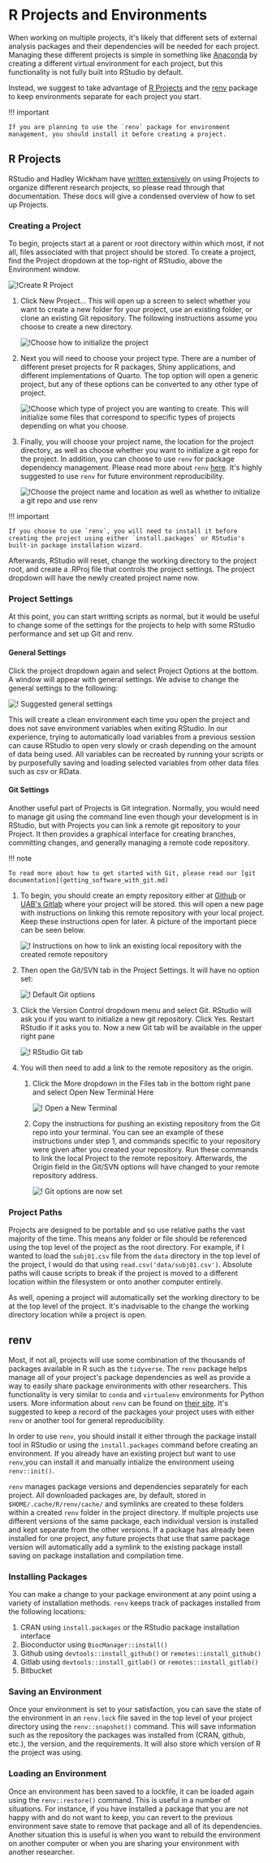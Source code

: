 # R Projects and Environments

When working on multiple projects, it's likely that different sets of external analysis packages and their dependencies will be needed for each project. Managing these different projects is simple in something like [Anaconda](using_anaconda.md) by creating a different virtual environment for each project, but this functionality is not fully built into RStudio by default.

Instead, we suggest to take advantage of [R Projects](https://support.rstudio.com/hc/en-us/articles/200526207-Using-RStudio-Projects) and the [renv](https://rstudio.github.io/renv/articles/renv.html) package to keep environments separate for each project you start.

<!-- markdownlint-disable MD046 -->
!!! important

    If you are planning to use the `renv` package for environment management, you should install it before creating a project.
<!-- markdownlint-enable MD046 -->

## R Projects

RStudio and Hadley Wickham have [written extensively](https://r4ds.had.co.nz/workflow-projects.html) on using Projects to organize different research projects, so please read through that documentation. These docs will give a condensed overview of how to set up Projects.

### Creating a Project

To begin, projects start at a parent or root directory within which most, if not all, files associated with that project should be stored. To create a project, find the Project dropdown at the top-right of RStudio, above the Environment window.

![!Create R Project](images/r_create_project.png)

1. Click New Project... This will open up a screen to select whether you want to create a new folder for your project, use an existing folder, or clone an existing Git repository. The following instructions assume you choose to create a new directory.

    ![!Choose how to initialize the project](images/r_project_wizard.png)

2. Next you will need to choose your project type. There are a number of different preset projects for R packages, Shiny applications, and different implementations of Quarto. The top option will open a generic project, but any of these options can be converted to any other type of project.

    ![!Choose which type of project you are wanting to create. This will initialize some files that correspond to specific types of projects depending on what you choose.](images/r_project_type.png)

3. Finally, you will choose your project name, the location for the project directory, as well as choose whether you want to initialize a git repo for the project. In addition, you can choose to use `renv` for package dependency management. Please read more about `renv` [here](#renv). It's highly suggested to use `renv` for future environment reproducibility.

    ![!Choose the project name and location as well as whether to initialize a git repo and use renv](images/r_name_project.png)

<!-- markdownlint-disable MD046 -->
!!! important

    If you choose to use `renv`, you will need to install it before creating the project using either `install.packages` or RStudio's built-in package installation wizard.
<!-- markdownlint-enable MD046 -->

Afterwards, RStudio will reset, change the working directory to the project root, and create a .RProj file that controls the project settings. The project dropdown will have the newly created project name now.

### Project Settings

At this point, you can start writting scripts as normal, but it would be useful to change some of the settings for the projects to help with some RStudio performance and set up Git and renv.

#### General Settings

Click the project dropdown again and select Project Options at the bottom. A window will appear with general settings. We advise to change the general settings to the following:

![! Suggested general settings](images/r_project_general_settings.png)

This will create a clean environment each time you open the project and does not save environment variables when exiting RStudio. In our experience, trying to automatically load variables from a previous session can cause RStudio to open very slowly or crash depending on the amount of data being used. All variables can be recreated by running your scripts or by purposefully saving and loading selected variables from other data files such as csv or RData.

#### Git Settings

Another useful part of Projects is Git integration. Normally, you would need to manage git using the command line even though your development is in RStudio, but with Projects you can link a remote git repository to your Project. It then provides a graphical interface for creating branches, committing changes, and generally managing a remote code repository.

<!-- markdownlint-disable MD046 -->
!!! note

    To read more about how to get started with Git, please read our [git documentation](getting_software_with_git.md)
<!-- markdownlint-enable MD046 -->

1. To begin, you should create an empty repository either at [Github](https://github.com/) or [UAB's Gitlab](https://gitlab.rc.uab.edu/users/sign_in) where your project will be stored. this will open a new page with instructions on linking this remote repository with your local project. Keep these instructions open for later. A picture of the important piece can be seen below.

    ![! Instructions on how to link an existing local repository with the created remote repository](images/r_push_existing_repo_instructions.png)

2. Then open the Git/SVN tab in the Project Settings. It will have no option set:

    ![! Default Git options](images/r_git_options_1.png)

3. Click the Version Control dropdown menu and select Git. RStudio will ask you if you want to initialize a new git repository. Click Yes. Restart RStudio if it asks you to. Now a new Git tab will be available in the upper right pane

    ![! RStudio Git tab](images/r_git_pane.png)

4. You will then need to add a link to the remote repository as the origin.
    1. Click the More dropdown in the Files tab in the bottom right pane and select Open New Terminal Here

        ![! Open a New Terminal](images/r_open_terminal.png)

    2. Copy the instructions for pushing an existing repository from the Git repo into your terminal. You can see an example of these instructions under step 1, and commands specific to your repository were given after you created your repository. Run these commands to link the local Project to the remote repository. Afterwards, the Origin field in the Git/SVN options will have changed to your remote repository address.

        ![! Git options are now set](images/r_git_options_2.png)

### Project Paths

Projects are designed to be portable and so use relative paths the vast majority of the time. This means any folder or file should be referenced using the top level of the project as the root directory. For example, if I wanted to load the `subj01.csv` file from the `data` directory in the top level of the project, I would do that using `read.csv('data/subj01.csv')`. Absolute paths will cause scripts to break if the project is moved to a different location within the filesystem or onto another computer entirely.

As well, opening a project will automatically set the working directory to be at the top level of the project. It's inadvisable to the change the working directory location while a project is open.

## renv

Most, if not all, projects will use some combination of the thousands of packages available in R such as the `tidyverse`. The `renv` package helps manage all of your project's package dependencies as well as provide a way to easily share package environments with other researchers. This functionality is very similar to `conda` and `virtualenv` environments for Python users. More information about `renv` can be found on [their site](https://rstudio.github.io/renv/articles/renv.html). It's suggested to keep a record of the packages your project uses with either `renv` or another tool for general reproducibility.

In order to use `renv`, you should install it either through the package install tool in RStudio or using the `install.packages` command before creating an environment. If you already have an existing project but want to use `renv`,you can install it and manually intialize the environment useing `renv::init()`.

`renv` manages package versions and dependencies separately for each project. All downloaded packages are, by default, stored in `$HOME/.cache/R/renv/cache/` and symlinks are created to these folders within a created `renv` folder in the project directory. If multiple projects use different versions of the same package, each individual version is installed and kept separate from the other versions. If a package has already been installed for one project, any future projects that use that same package version will automatically add a symlink to the existing package install saving on package installation and compilation time.

### Installing Packages

You can make a change to your package environment at any point using a variety of installation methods. `renv` keeps track of packages installed from the following locations:

1. CRAN using `install.packages` or the RStudio package installation interface
2. Bioconductor using `BiocManager::install()`
3. Github using `devtools::install_github()` or `remotes::install_github()`
4. Gitlab using `devtools::install_gitlab()` or `remotes::install_gitlab()`
5. Bitbucket

### Saving an Environment

Once your environment is set to your satisfaction, you can save the state of the environment in an `renv.lock` file saved in the top level of your project directory using the `renv::snapshot()` command. This will save information such as the repository the packages was installed from (CRAN, github, etc.), the version, and the requirements. It will also store which version of R the project was using.

### Loading an Environment

Once an environment has been saved to a lockfile, it can be loaded again using the `renv::restore()` command. This is useful in a number of situations. For instance, if you have installed a package that you are not happy with and do not want to keep, you can revert to the previous environment save state to remove that package and all of its dependencies. Another situation this is useful is when you want to rebuild the environment on another computer or when you are sharing your environment with another researcher.
